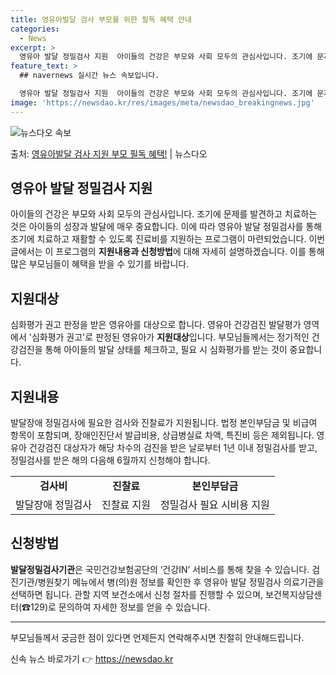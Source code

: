 ```yaml
---
title: 영유아발달 검사 부모를 위한 필독 혜택 안내
categories:
  - News
excerpt: >
  영유아 발달 정밀검사 지원  아이들의 건강은 부모와 사회 모두의 관심사입니다. 조기에 문제를 발견하고 치료하…
feature_text: >
  ## navernews 실시간 뉴스 속보입니다.

  영유아 발달 정밀검사 지원  아이들의 건강은 부모와 사회 모두의 관심사입니다. 조기에 문제를 발견하고 치료하…
image: 'https://newsdao.kr/res/images/meta/newsdao_breakingnews.jpg'
---
```


![뉴스다오 속보](https://newsdao.kr/res/images/meta/newsdao_breakingnews.jpg)

<p>출처: <a href="https://newsdao.kr/4565" rel="dofollow">영유아발달 검사 지원 부모 필독 혜택!</a> | 뉴스다오</p>

<h2 data-ke-size="size26">영유아 발달 정밀검사 지원</h2>
<p data-ke-size="size16">아이들의 건강은 부모와 사회 모두의 관심사입니다. 조기에 문제를 발견하고 치료하는 것은 아이들의 성장과 발달에 매우 중요합니다. 이에 따라 영유아 발달 정밀검사를 통해 조기에 치료하고 재활할 수 있도록 진료비를 지원하는 프로그램이 마련되었습니다. 이번 글에서는 이 프로그램의 <b>지원내용과 신청방법</b>에 대해 자세히 설명하겠습니다. 이를 통해 많은 부모님들이 혜택을 받을 수 있기를 바랍니다.</p>

<h2 data-ke-size="size24">지원대상</h2>
<p data-ke-size="size16">심화평가 권고 판정을 받은 영유아를 대상으로 합니다. 영유아 건강검진 발달평가 영역에서 '심화평가 권고'로 판정된 영유아가 <b>지원대상</b>입니다. 부모님들께서는 정기적인 건강검진을 통해 아이들의 발달 상태를 체크하고, 필요 시 심화평가를 받는 것이 중요합니다.</p>

<h2 data-ke-size="size24">지원내용</h2>
<p data-ke-size="size16">발달장애 정밀검사에 필요한 검사와 진찰료가 지원됩니다. 법정 본인부담금 및 비급여 항목이 포함되며, 장애인진단서 발급비용, 상급병실료 차액, 특진비 등은 제외됩니다. 영유아 건강검진 대상자가 해당 차수의 검진을 받은 날로부터 1년 이내 정밀검사를 받고, 정밀검사를 받은 해의 다음해 6월까지 신청해야 합니다.</p>

<table>
	<tr>
		<td style="text-align: center; height: 17px;"><b>검사비</b></td>
		<td style="text-align: center; height: 17px;"><b>진찰료</b></td>
		<td style="text-align: center; height: 17px;"><b>본인부담금</b></td>
	</tr>
	<tr>
		<td style="text-align: center; height: 17px;">발달장애 정밀검사</td>
		<td style="text-align: center; height: 17px;">진찰료 지원</td>
		<td style="text-align: center; height: 17px;">정밀검사 필요 시비용 지원</td>
	</tr>
</table>

<h2 data-ke-size="size24">신청방법</h2>
<p data-ke-size="size16"><b>발달정밀검사기관</b>은 국민건강보험공단의 ‘건강IN’ 서비스를 통해 찾을 수 있습니다. 검진기관/병원찾기 메뉴에서 병(의)원 정보를 확인한 후 영유아 발달 정밀검사 의료기관을 선택하면 됩니다. 관할 지역 보건소에서 신청 절차를 진행할 수 있으며, 보건복지상담센터(☎129)로 문의하여 자세한 정보를 얻을 수 있습니다.</p>

<hr data-ke-size="wide">

<p data-ke-size="size16">부모님들께서 궁금한 점이 있다면 언제든지 연락해주시면 친절히 안내해드립니다.</p> 

신속 뉴스 바로가기 👉 <a href="https://newsdao.kr" rel="dofollow">https://newsdao.kr</a>


